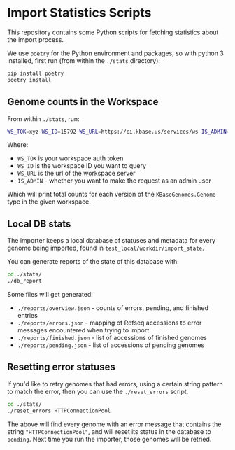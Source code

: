 
# Import Statistics Scripts

This repository contains some Python scripts for fetching statistics about the
import process. 

We use `poetry` for the Python environment and packages, so with python 3
installed, first run (from within the `./stats` directory):

```sh
pip install poetry
poetry install
```

## Genome counts in the Workspace

From within `./stats`, run:

```sh
WS_TOK=xyz WS_ID=15792 WS_URL=https://ci.kbase.us/services/ws IS_ADMIN=1 ./workspace_stats
```

Where:
* `WS_TOK` is your workspace auth token
* `WS_ID` is the workspace ID you want to query
* `WS_URL` is the url of the workspace server
* `IS_ADMIN` - whether you want to make the request as an admin user

Which will print total counts for each version of the `KBaseGenomes.Genome`
type in the given workspace.

## Local DB stats

The importer keeps a local database of statuses and metadata for every genome
being imported, found in `test_local/workdir/import_state`.

You can generate reports of the state of this database with:

```sh
cd ./stats/
./db_report
```

Some files will get generated:

* `./reports/overview.json` - counts of errors, pending, and finished entries
* `./reports/errors.json` - mapping of Refseq accessions to error messages encountered when trying to import
* `./reports/finished.json` - list of accessions of finished genomes
* `./reports/pending.json` - list of accessions of pending genomes

## Resetting error statuses

If you'd like to retry genomes that had errors, using a certain string pattern
to match the error, then you can use the `./reset_errors` script.

```sh
cd ./stats/
./reset_errors HTTPConnectionPool
```

The above will find every genome with an error message that contains the string
`"HTTPConnectionPool"`, and will reset its status in the database to `pending`.
Next time you run the importer, those genomes will be retried.
